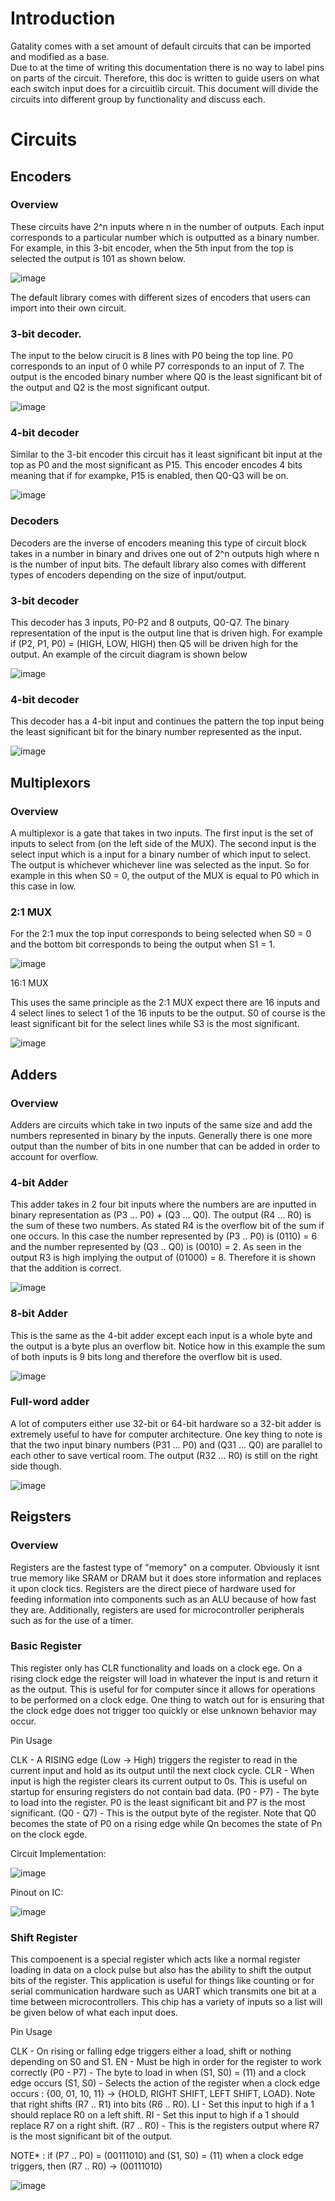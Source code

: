 # Introduction 

Gatality comes with a set amount of default circuits that can be imported and modified as a base.  
Due to at the time of writing this documentation there is no way to label pins on parts of the circuit.  Therefore, this doc is written to guide users on what each switch input does for a circuitlib circuit.
This document will divide the circuits into different group by functionality and discuss each.

# Circuits

## Encoders

### Overview

These circuits have 2^n inputs where n in the number of outputs.  Each input corresponds to a particular number which is outputted as a binary number.
For example, in this 3-bit encoder, when the 5th input from the top is selected the output is 101 as shown below.

![image](https://github.com/user-attachments/assets/1824e925-7ad0-40b0-bc39-b624048dd2cf)

The default library comes with different sizes of encoders that users can import into their own circuit.

### 3-bit decoder.

The input to the below cirucit is 8 lines with P0 being the top line.  P0 corresponds to an input of 0 while P7 corresponds to an input of 7.
The output is the encoded binary number where Q0 is the least significant bit of the output and Q2 is the most significant output.

![image](https://github.com/user-attachments/assets/22fc5f9e-c6fd-4697-8edc-75f1cb5c3f0d)

### 4-bit decoder

Similar to the 3-bit encoder this circuit has it least significant bit input at the top as P0 and the most significant as P15.  This encoder encodes 4 bits meaning that if for exampke, P15 is enabled, then Q0-Q3 will be on.

![image](https://github.com/user-attachments/assets/ee457bc4-3b98-4100-83ab-3cf2787a7bfa)

### Decoders

Decoders are the inverse of encoders meaning this type of circuit block takes in a number in binary and drives one out of 2^n outputs high where n is the number of input bits.  The default library also comes with different types of encoders depending on the size of input/output.

### 3-bit decoder

This decoder has 3 inputs, P0-P2 and 8 outputs, Q0-Q7.  The binary representation of the input is the output line that is driven high.  For example if (P2, P1, P0) = (HIGH, LOW, HIGH) then Q5 will be driven high for the output.  An example of the circuit diagram is shown below

![image](https://github.com/user-attachments/assets/ccbe977a-d2d5-481b-957c-edc4acc6eb31)

### 4-bit decoder

This decoder has a 4-bit input and continues the pattern the top input being the least significant bit for the binary number represented as the input.

![image](https://github.com/user-attachments/assets/e0d67b2f-9872-40a4-af12-8da3c518efbf)


## Multiplexors

### Overview

A multiplexor is a gate that takes in two inputs.  The first input is the set of inputs to select from (on the left side of the MUX).  The second input is the select input which is a input for a binary number of which input to select.  The output is whichever whichever line was selected as the input.  So for example in this when S0 = 0, the output of the MUX is equal to P0 which in this case in low.

### 2:1 MUX

For the 2:1 mux the top input corresponds to being selected when S0 = 0 and the bottom bit corresponds to being the output when S1 = 1.

![image](https://github.com/user-attachments/assets/d6f451a1-d4b7-4883-a5be-f10da07c9999)

16:1 MUX

This uses the same principle as the 2:1 MUX expect there are 16 inputs and 4 select lines to select 1 of the 16 inputs to be the output.  S0 of course is the least significant bit for the select lines while S3 is the most significant.

![image](https://github.com/user-attachments/assets/b1731128-71bc-4c68-97c8-62df1cf4d72f)

## Adders

### Overview

Adders are circuits which take in two inputs of the same size and add the numbers represented in binary by the inputs.  Generally there is one more output than the number of bits in one number that can be added in order to account for overflow.

### 4-bit Adder

This adder takes in 2 four bit inputs where the numbers are are inputted in binary representation as (P3 ... P0) + (Q3 ... Q0).  The output (R4 ... R0) is the sum of these two numbers.  As stated R4 is the overflow bit of the sum if one occurs.  In this case the number represented by (P3 .. P0) is (0110) = 6 and the number represented by (Q3 .. Q0) is (0010) = 2.  As seen in the output R3 is high implying the output of (01000) = 8.  Therefore it is shown that the addition is correct.

![image](https://github.com/user-attachments/assets/d17d16cb-c90e-46b7-abf9-3a7cf446dd4e)

### 8-bit Adder

This is the same as the 4-bit adder except each input is a whole byte and the output is a byte plus an overflow bit.  Notice how in this example the sum of both inputs is 9 bits long and therefore the overflow bit is used.

![image](https://github.com/user-attachments/assets/c669b8fd-a775-4fda-9eca-7bd56fa2f6c4)


### Full-word adder

A lot of computers either use 32-bit or 64-bit hardware so a 32-bit adder is extremely useful to have for computer architecture.
One key thing to note is that the two input binary numbers (P31 ... P0) and (Q31 ... Q0) are parallel to each other to save vertical room.  The output (R32 ... R0) is still on the right side though.

![image](https://github.com/user-attachments/assets/bb60f85d-e107-47d7-9070-05359cc90330)

## Reigsters

### Overview

Registers are the fastest type of "memory" on a computer.  Obviously it isnt true memory like SRAM or DRAM but it does store information and replaces it upon clock tics.  Registers are the direct piece of hardware used for feeding information into components such as an ALU because of how fast they are.  Additionally, registers are used for microcontroller peripherals such as for the use of a timer.

### Basic Register

This register only has CLR functionality and loads on a clock ege.  On a rising clock edge the reigster will load in whatever the input is and return it as the output.  This is useful for for computer since it allows for operations to be performed on a clock edge.  One thing to watch out for is ensuring that the clock edge does not trigger too quickly or else unknown behavior may occur.

Pin Usage

CLK - A RISING edge (Low -> High) triggers the register to read in the current input and hold as its output until the next clock cycle.
CLR - When input is high the register clears its current output to 0s.  This is useful on startup for ensuring registers do not contain bad data.
(P0 - P7) - The byte to load into the register.  P0 is the least significant bit and P7 is the most significant.
(Q0 - Q7) - This is the output byte of the register.  Note that Q0 becomes the state of P0 on a rising edge while Qn becomes the state of Pn on the clock egde.

Circuit Implementation:

![image](https://github.com/user-attachments/assets/a1424d35-accb-4c4f-b54b-24967bde6f38)


Pinout on IC:

![image](https://github.com/user-attachments/assets/83f3a2c1-0c07-47aa-884e-188719bc4aae)


### Shift Register

This compoenent is a special register which acts like a normal register loading in data on a clock pulse but also has the ability to shift the output bits of the register.  This application is useful for things like counting or for serial communication hardware such as UART which transmits one bit at a time between microcontrollers.  This chip has a variety of inputs so a list will be given below of what each input does.

Pin Usage

CLK - On rising or falling edge triggers either a load, shift or nothing depending on S0 and S1.
EN - Must be high in order for the register to work correctly
(P0 - P7) - The byte to load in when (S1, S0) = (11) and a clock edge occurs
(S1, S0) - Selects the action of the register when a clock edge occurs : {00, 01, 10, 11} -> {HOLD, RIGHT SHIFT, LEFT SHIFT, LOAD}.  Note that right shifts (R7 .. R1) into bits (R6 .. R0).
LI - Set this input to high if a 1 should replace R0 on a left shift.
RI - Set this input to high if a 1 should replace R7 on a right shift.
(R7 .. R0) - This is the registers output where R7 is the most significant bit of the output.

NOTE* : if (P7 .. P0) = (00111010) and (S1, S0) = (11) when a clock edge triggers, then (R7 .. R0) -> (00111010)

![image](https://github.com/user-attachments/assets/2ee9653f-c27f-46b2-a01e-ef3fdb835831)






